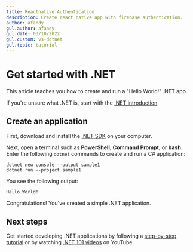 ```yaml
---
title: Reactnative Authentication 
description: Create react native app with firebase authentication.
author: afandy
gul.author: afandy
gul.date: 03/10/2022
gul.custom: vs-dotnet
gul.topic: tutorial
---
```

# Get started with .NET

This article teaches you how to create and run a "Hello World!" .NET app.

If you're unsure what .NET is, start with the [.NET introduction](introduction.md).

## Create an application

First, download and install the [.NET SDK](https://dotnet.microsoft.com/download/dotnet) on your computer.

Next, open a terminal such as **PowerShell**, **Command Prompt**, or **bash**. Enter the following `dotnet` commands to create and run a C# application:

```dotnetcli
dotnet new console --output sample1
dotnet run --project sample1
```

You see the following output:

```output
Hello World!
```

Congratulations! You've created a simple .NET application.

## Next steps

Get started developing .NET applications by following a [step-by-step tutorial](../standard/get-started.md) or by watching [.NET 101 videos](https://www.youtube.com/playlist?list=PLdo4fOcmZ0oWoazjhXQzBKMrFuArxpW80) on YouTube.